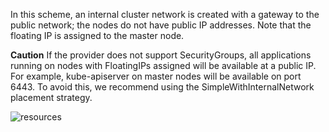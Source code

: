 In this scheme, an internal cluster network is created with a gateway to the public network; the nodes do not have public IP addresses. Note that the floating IP is assigned to the master node.

**Caution**
If the provider does not support SecurityGroups, all applications running on nodes with FloatingIPs assigned will be available at a public IP. For example, kube-apiserver on master nodes will be available on port 6443. To avoid this, we recommend using the SimpleWithInternalNetwork placement strategy.

![resources](https://docs.google.com/drawings/d/e/2PACX-1vSTIcQnxcwHsgANqHE5Ry_ZcetYX2lTFdDjd3Kip5cteSbUxwRjR3NigwQzyTMDGX10_Avr_mizOB5o/pub?w=960&h=720)
<!--- Исходник: https://docs.google.com/drawings/d/1hjmDn2aJj3ru3kBR6Jd6MAW3NWJZMNkend_K43cMN0w/edit --->
